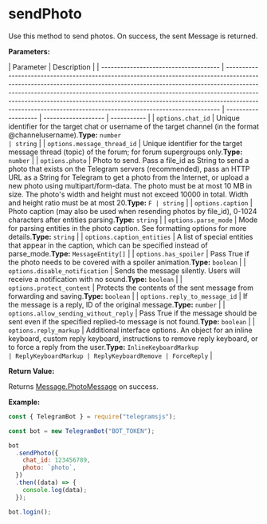 # sendPhoto

Use this method to send photos. On success, the sent Message is returned.

**Parameters:**

| Parameter                             | Description                                                                                                                                                                                                                                                                                                                                                                                          |
| ------------------------------------- | ---------------------------------------------------------------------------------------------------------------------------------------------------------------------------------------------------------------------------------------------------------------------------------------------------------------------------------------------------------------------------------------------------- | ------------------- | ------------------- | ----------- |
| `options.chat_id`                     | Unique identifier for the target chat or username of the target channel (in the format @channelusername).**Type:** `number                                                                                                                                                                                                                                                                           | string`             |
| `options.message_thread_id`           | Unique identifier for the target message thread (topic) of the forum; for forum supergroups only.**Type:** `number`                                                                                                                                                                                                                                                                                  |
| `options.photo`                       | Photo to send. Pass a file_id as String to send a photo that exists on the Telegram servers (recommended), pass an HTTP URL as a String for Telegram to get a photo from the Internet, or upload a new photo using multipart/form-data. The photo must be at most 10 MB in size. The photo's width and height must not exceed 10000 in total. Width and height ratio must be at most 20.**Type:** `F | string`             |
| `options.caption`                     | Photo caption (may also be used when resending photos by file_id), 0-1024 characters after entities parsing.**Type:** `string`                                                                                                                                                                                                                                                                       |
| `options.parse_mode`                  | Mode for parsing entities in the photo caption. See formatting options for more details.**Type:** `string`                                                                                                                                                                                                                                                                                           |
| `options.caption_entities`            | A list of special entities that appear in the caption, which can be specified instead of parse_mode.**Type:** `MessageEntity[]`                                                                                                                                                                                                                                                                      |
| `options.has_spoiler`                 | Pass True if the photo needs to be covered with a spoiler animation.**Type:** `boolean`                                                                                                                                                                                                                                                                                                              |
| `options.disable_notification`        | Sends the message silently. Users will receive a notification with no sound.**Type:** `boolean`                                                                                                                                                                                                                                                                                                      |
| `options.protect_content`             | Protects the contents of the sent message from forwarding and saving.**Type:** `boolean`                                                                                                                                                                                                                                                                                                             |
| `options.reply_to_message_id`         | If the message is a reply, ID of the original message.**Type:** `number`                                                                                                                                                                                                                                                                                                                             |
| `options.allow_sending_without_reply` | Pass True if the message should be sent even if the specified replied-to message is not found.**Type:** `boolean`                                                                                                                                                                                                                                                                                    |
| `options.reply_markup`                | Additional interface options. An object for an inline keyboard, custom reply keyboard, instructions to remove reply keyboard, or to force a reply from the user.**Type:** `InlineKeyboardMarkup                                                                                                                                                                                                      | ReplyKeyboardMarkup | ReplyKeyboardRemove | ForceReply` |

**Return Value:**

Returns [Message.PhotoMessage](https://core.telegram.org/bots/api#photo) on success.

**Example:**

```javascript
const { TelegramBot } = require("telegramsjs");

const bot = new TelegramBot("BOT_TOKEN");

bot
  .sendPhoto({
    chat_id: 123456789,
    photo: `photo`,
  })
  .then((data) => {
    console.log(data);
  });

bot.login();
```
